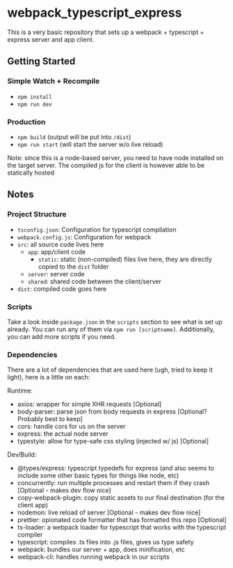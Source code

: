 # webpack_typescript_express

This is a very basic repository that sets up a webpack + typescript + express server and app client.

## Getting Started

### Simple Watch + Recompile

- `npm install`
- `npm run dev`

### Production

- `npm build` (output will be put into `/dist`)
- `npm run start` (will start the server w/o live reload)

Note: since this is a node-based server, you need to have node installed on the target server. The compiled js for the client is however
able to be statically hosted

## Notes

### Project Structure

- `tsconfig.json`: Configuration for typescript compilation
- `webpack.config.js`: Configuration for webpack
- `src`: all source code lives here
  - `app`: app/client code
    - `static`: static (non-compiled) files live here, they are directly copied to the `dist` folder
  - `server`: server code
  - `shared`: shared code between the client/server
- `dist`: compiled code goes here

### Scripts

Take a look inside `package.json` in the `scripts` section to see what is set up already. You can run any of them via `npm run [scriptname]`.
Additionally, you can add more scripts if you need.

### Dependencies

There are a lot of dependencies that are used here (ugh, tried to keep it light), here is a little on each:

Runtime:

- axios: wrapper for simple XHR requests [Optional]
- body-parser: parse json from body requests in express [Optional? Probably best to keep]
- cors: handle cors for us on the server
- express: the actual node server
- typestyle: allow for type-safe css styling (injected w/ js) [Optional]

Dev/Build:

- @types/express: typescript typedefs for express (and also seems to include some other basic types for things like node, etc)
- concurrently: run multiple processes and restart them if they crash [Optional - makes dev flow nice]
- copy-webpack-plugin: copy static assets to our final destination (for the client app)
- nodemon: live reload of server [Optional - makes dev flow nice]
- prettier: opionated code formatter that has formatted this repo [Optional]
- ts-loader: a webpack loader for typescript that works with the typescript compiler
- typescript: compiles .ts files into .js files, gives us type safety
- webpack: bundles our server + app, does minification, etc
- webpack-cli: handles running webpack in our scripts
